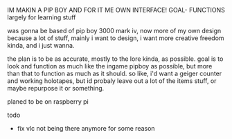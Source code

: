 IM MAKIN A PIP BOY AND FOR IT ME OWN INTERFACE!
GOAL- FUNCTIONS
largely for learning stuff

was gonna be based of pip boy 3000 mark iv, now more of my own design because a lot of stuff, mainly i want to design, i want more creative freedom kinda, and i just wanna.

the plan is to be as accurate, mostly to the lore kinda, as possible.
goal is to look and function as much like the ingame pipboy as possible, but more than that to function as much as it should. so like, i'd want a geiger counter and working holotapes, but id probaly leave out a lot of the items stuff, or maybe repurpose it or something.


planed to be on raspberry pi


todo
- fix vlc not being there anymore for some reason